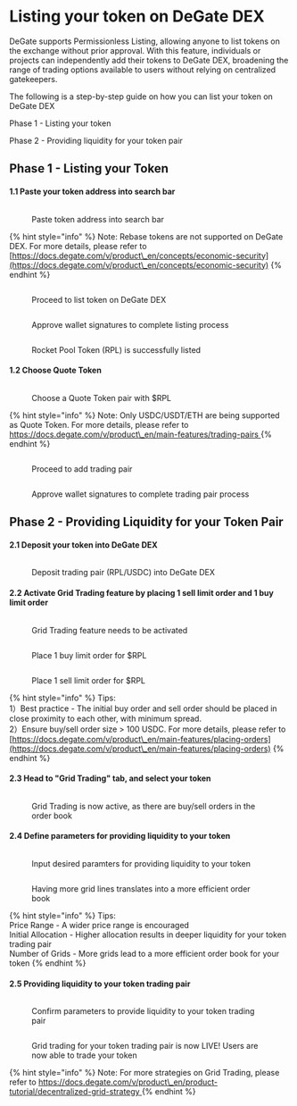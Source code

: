 # Listing your token on DeGate DEX

DeGate supports Permissionless Listing, allowing anyone to list tokens on the exchange without prior approval. With this feature, individuals or projects can independently add their tokens to DeGate DEX, broadening the range of trading options available to users without relying on centralized gatekeepers.

The following is a step-by-step guide on how you can list your token on DeGate DEX

Phase 1 - Listing your token

Phase 2 - Providing liquidity for your token pair

## Phase 1 - Listing your Token&#x20;

#### 1.1 Paste your token address into search bar

<figure><img src="../.gitbook/assets/image (34).png" alt=""><figcaption><p>Paste token address into search bar</p></figcaption></figure>



{% hint style="info" %}
Note: Rebase tokens are not supported on DeGate DEX. For more details, please refer to [https://docs.degate.com/v/product\_en/concepts/economic-security](https://docs.degate.com/v/product\_en/concepts/economic-security)
{% endhint %}

<figure><img src="../.gitbook/assets/image (35).png" alt=""><figcaption><p>Proceed to list token on DeGate DEX</p></figcaption></figure>

<figure><img src="../.gitbook/assets/image (37).png" alt=""><figcaption><p>Approve wallet signatures to complete listing process</p></figcaption></figure>

<figure><img src="../.gitbook/assets/image (39).png" alt=""><figcaption><p>Rocket Pool Token (RPL) is successfully listed</p></figcaption></figure>

#### 1.2 Choose Quote Token

<figure><img src="../.gitbook/assets/image (41).png" alt=""><figcaption><p>Choose a Quote Token  pair with $RPL</p></figcaption></figure>

{% hint style="info" %}
Note: Only USDC/USDT/ETH are being supported as Quote Token. For more details, please refer to [https://docs.degate.com/v/product\_en/main-features/trading-pairs ](https://docs.degate.com/v/product\_en/main-features/trading-pairs)
{% endhint %}

<figure><img src="../.gitbook/assets/image (42).png" alt=""><figcaption><p>Proceed to add trading pair</p></figcaption></figure>

<figure><img src="../.gitbook/assets/image (43).png" alt=""><figcaption><p>Approve wallet signatures to complete trading pair process</p></figcaption></figure>

## Phase 2 - Providing Liquidity for your Token Pair

#### 2.1 Deposit your token into DeGate DEX&#x20;

<figure><img src="../.gitbook/assets/image (44).png" alt=""><figcaption><p>Deposit trading pair (RPL/USDC) into DeGate DEX</p></figcaption></figure>

#### 2.2 Activate Grid Trading feature by placing 1 sell limit order and 1 buy limit order

<figure><img src="../.gitbook/assets/image (45).png" alt=""><figcaption><p>Grid Trading feature needs to be activated</p></figcaption></figure>

<figure><img src="../.gitbook/assets/image (46).png" alt=""><figcaption><p>Place 1 buy limit order for $RPL</p></figcaption></figure>

<figure><img src="../.gitbook/assets/image (47).png" alt=""><figcaption><p>Place 1 sell limit order for $RPL</p></figcaption></figure>

{% hint style="info" %}
Tips: \
1）Best practice - The initial buy order and sell order should be placed in close proximity to each other, with minimum spread.\
2）Ensure buy/sell order size > 100 USDC. For more details, please refer to [https://docs.degate.com/v/product\_en/main-features/placing-orders](https://docs.degate.com/v/product\_en/main-features/placing-orders)
{% endhint %}

#### 2.3 Head to "Grid Trading" tab, and select your token

<figure><img src="../.gitbook/assets/image (48).png" alt=""><figcaption><p>Grid Trading is now active, as there are buy/sell orders in the order book</p></figcaption></figure>

#### 2.4 Define parameters for providing liquidity to your token

<figure><img src="../.gitbook/assets/image (49).png" alt=""><figcaption><p>Input desired paramters for providing liquidity to your token</p></figcaption></figure>

<figure><img src="../.gitbook/assets/image (50).png" alt=""><figcaption><p>Having more grid lines translates into a more efficient order book</p></figcaption></figure>

{% hint style="info" %}
Tips:\
Price Range -  A wider price range is encouraged \
Initial Allocation - Higher allocation results in deeper liquidity for your token trading pair\
Number of Grids - More grids lead to a more efficient order book for your token
{% endhint %}

#### 2.5 Providing liquidity to your token trading pair

<figure><img src="../.gitbook/assets/image (51).png" alt=""><figcaption><p>Confirm parameters to provide liquidity to your token trading pair</p></figcaption></figure>

<figure><img src="../.gitbook/assets/image (52).png" alt=""><figcaption><p>Grid trading for your token trading pair is now LIVE! Users are now able to trade your token</p></figcaption></figure>

{% hint style="info" %}
Note: For more strategies on Grid Trading, please refer to [https://docs.degate.com/v/product\_en/product-tutorial/decentralized-grid-strategy ](https://docs.degate.com/v/product\_en/product-tutorial/decentralized-grid-strategy)
{% endhint %}
